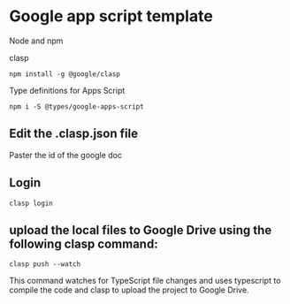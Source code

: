 # Google app script template

Node and npm

clasp

```
npm install -g @google/clasp
```

Type definitions for Apps Script

```
npm i -S @types/google-apps-script
```

## Edit the .clasp.json file

Paster the id of the google doc

## Login

```
clasp login
```

## upload the local files to Google Drive using the following clasp command:

```
clasp push --watch
```

This command watches for TypeScript file changes and uses typescript to compile the code and clasp to upload the project to Google Drive.
